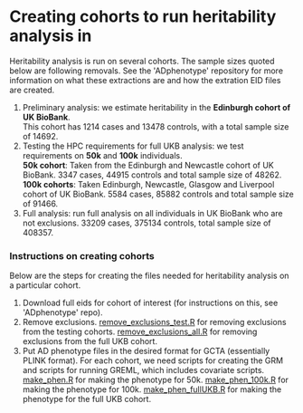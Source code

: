 # Creating cohorts to run heritability analysis in

Heritability analysis is run on several cohorts. The sample sizes quoted below are following removals. See the 'ADphenotype' repository for more information on what these extractions are and how the extration EID files are created. 
1) Preliminary analysis: we estimate heritability in the **Edinburgh cohort of UK BioBank**.   
   This cohort has 1214 cases and 13478 controls, with a total sample size of 14692. 
2) Testing the HPC requirements for full UKB analysis: we test requirements on **50k** and **100k** individuals.   
   **50k cohort**: Taken from the Edinburgh and Newcastle cohort of UK BioBank. 3347 cases, 44915 controls and total sample size of 48262.    
   **100k cohorts**: Taken Edinburgh, Newcastle, Glasgow and Liverpool cohort of UK BioBank. 5584 cases, 85882 controls and total sample size of 91466. 
3) Full analysis: run full analysis on all individuals in UK BioBank who are not exclusions. 33209 cases, 375134 controls, total sample size of 408357.  

### Instructions on creating cohorts
Below are the steps for creating the files needed for heritability analysis on a particular cohort.

1) Download full eids for cohort of interest (for instructions on this, see 'ADphenotype' repo).
2) Remove exclusions.
   [remove_exclusions_test.R](remove_exclusions_test.R) for removing exclusions from the testing cohorts.
   [remove_exclusions_all.R](remove_exclusions_all.R) for removing exclusions from the full UKB cohort. 
4) Put AD phenotype files in the desired format for GCTA (essentially PLINK format). For each cohort, we need scripts for creating the GRM and scripts for running GREML, which includes covariate scripts.
   [make_phen.R](make_phen.R) for making the phenotype for 50k. 
   [make_phen_100k.R](make_phen_100k.R) for making the phenotype for 100k.
   [make_phen_fullUKB.R](make_phen_fullUKB.R) for making the phenotype for the full UKB cohort.
